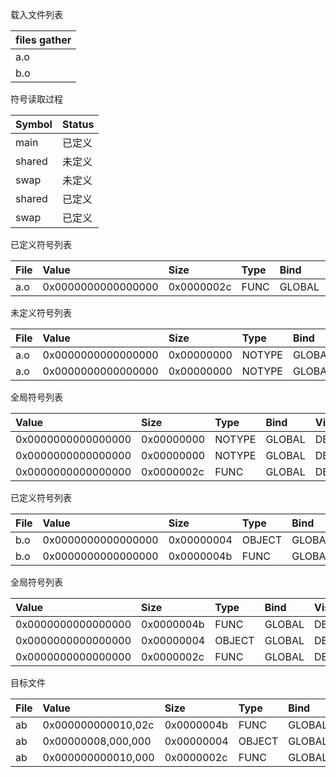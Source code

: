 载入文件列表

| files gather |
| :----        |
| a.o          |
| b.o          |

符号读取过程

| Symbol | Status    |
| :----  | :----     |
| main   | 已定义 |
| shared | 未定义 |
| swap   | 未定义 |
| shared | 已定义 |
| swap   | 已定义 |

已定义符号列表

| File  | Value              | Size       | Type  | Bind   | Vis     | Ndx   | Name          |
| :---- | :----              | :----      | :---- | :----  | :----   | :---- | :----         |
| a.o   | 0x0000000000000000 | 0x0000002c | FUNC  | GLOBAL | DEFAULT | 1     | main(.symtab) |


未定义符号列表

| File  | Value              | Size       | Type   | Bind   | Vis     | Ndx   | Name            |
| :---- | :----              | :----      | :----  | :----  | :----   | :---- | :----           |
| a.o   | 0x0000000000000000 | 0x00000000 | NOTYPE | GLOBAL | DEFAULT | UND   | shared(.symtab) |
| a.o   | 0x0000000000000000 | 0x00000000 | NOTYPE | GLOBAL | DEFAULT | UND   | swap(.symtab)   |


全局符号列表

| Value              | Size       | Type   | Bind   | Vis     | Ndx   | Name            |
| :----              | :----      | :----  | :----  | :----   | :---- | :----           |
| 0x0000000000000000 | 0x00000000 | NOTYPE | GLOBAL | DEFAULT | UND   | swap(.symtab)   |
| 0x0000000000000000 | 0x00000000 | NOTYPE | GLOBAL | DEFAULT | UND   | shared(.symtab) |
| 0x0000000000000000 | 0x0000002c | FUNC   | GLOBAL | DEFAULT | 1     | main(.symtab)   |


已定义符号列表

| File  | Value              | Size       | Type   | Bind   | Vis     | Ndx   | Name            |
| :---- | :----              | :----      | :----  | :----  | :----   | :---- | :----           |
| b.o   | 0x0000000000000000 | 0x00000004 | OBJECT | GLOBAL | DEFAULT | 2     | shared(.symtab) |
| b.o   | 0x0000000000000000 | 0x0000004b | FUNC   | GLOBAL | DEFAULT | 1     | swap(.symtab)   |


全局符号列表

| Value              | Size       | Type   | Bind   | Vis     | Ndx   | Name            |
| :----              | :----      | :----  | :----  | :----   | :---- | :----           |
| 0x0000000000000000 | 0x0000004b | FUNC   | GLOBAL | DEFAULT | 1     | swap(.symtab)   |
| 0x0000000000000000 | 0x00000004 | OBJECT | GLOBAL | DEFAULT | 2     | shared(.symtab) |
| 0x0000000000000000 | 0x0000002c | FUNC   | GLOBAL | DEFAULT | 1     | main(.symtab)   |


目标文件

| File  | Value              | Size       | Type   | Bind   | Vis     | Ndx   | Name            |
| :---- | :----              | :----      | :----  | :----  | :----   | :---- | :----           |
| ab    | 0x000000000010,02c | 0x0000004b | FUNC   | GLOBAL | DEFAULT | 1     | swap(.symtab)   |
| ab    | 0x00000008,000,000 | 0x00000004 | OBJECT | GLOBAL | DEFAULT | 3     | shared(.symtab) |
| ab    | 0x000000000010,000 | 0x0000002c | FUNC   | GLOBAL | DEFAULT | 1     | main(.symtab)   |


